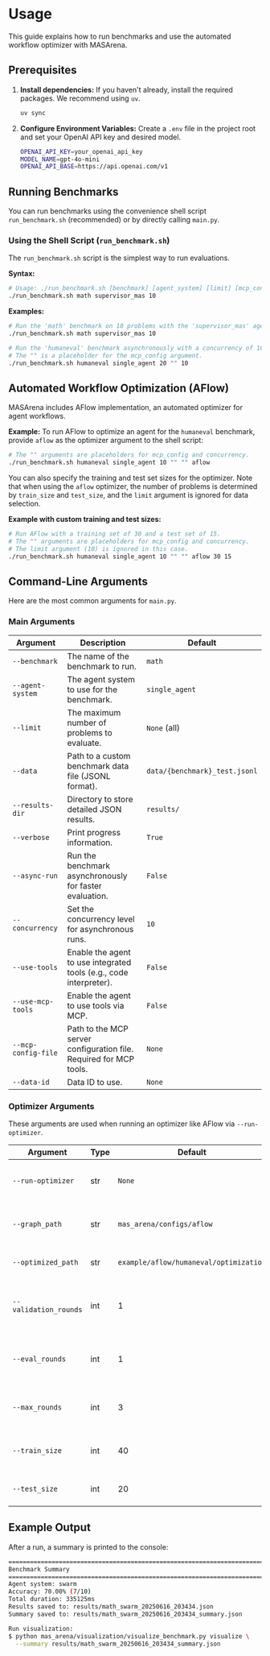 # Usage

This guide explains how to run benchmarks and use the automated workflow optimizer with MASArena.

## Prerequisites

1.  **Install dependencies:**
    If you haven't already, install the required packages. We recommend using `uv`.
    ```bash
    uv sync
    ```

2.  **Configure Environment Variables:**
    Create a `.env` file in the project root and set your OpenAI API key and desired model.
    ```bash
    OPENAI_API_KEY=your_openai_api_key
    MODEL_NAME=gpt-4o-mini
    OPENAI_API_BASE=https://api.openai.com/v1
    ```

## Running Benchmarks

You can run benchmarks using the convenience shell script `run_benchmark.sh` (recommended) or by directly calling `main.py`.

### Using the Shell Script (`run_benchmark.sh`)

The `run_benchmark.sh` script is the simplest way to run evaluations.

**Syntax:**
```bash
# Usage: ./run_benchmark.sh [benchmark] [agent_system] [limit] [mcp_config] [concurrency] [optimizer]
./run_benchmark.sh math supervisor_mas 10
```

**Examples:**

```bash
# Run the 'math' benchmark on 10 problems with the 'supervisor_mas' agent system
./run_benchmark.sh math supervisor_mas 10

# Run the 'humaneval' benchmark asynchronously with a concurrency of 10
# The "" is a placeholder for the mcp_config argument.
./run_benchmark.sh humaneval single_agent 20 "" 10
```

## Automated Workflow Optimization (AFlow)

MASArena includes AFlow implementation, an automated optimizer for agent workflows. 

**Example:**
To run AFlow to optimize an agent for the `humaneval` benchmark, provide `aflow` as the optimizer argument to the shell script:

```bash
# The "" arguments are placeholders for mcp_config and concurrency.
./run_benchmark.sh humaneval single_agent 10 "" "" aflow
```

You can also specify the training and test set sizes for the optimizer. Note that when using the `aflow` optimizer, the number of problems is determined by `train_size` and `test_size`, and the `limit` argument is ignored for data selection.

**Example with custom training and test sizes:**

```bash
# Run AFlow with a training set of 30 and a test set of 15.
# The "" arguments are placeholders for mcp_config and concurrency.
# The limit argument (10) is ignored in this case.
./run_benchmark.sh humaneval single_agent 10 "" "" aflow 30 15
```

## Command-Line Arguments

Here are the most common arguments for `main.py`.

### Main Arguments

| Argument | Description | Default |
|---|---|---|
| `--benchmark` | The name of the benchmark to run. | `math` |
| `--agent-system` | The agent system to use for the benchmark. | `single_agent` |
| `--limit` | The maximum number of problems to evaluate. | `None` (all) |
| `--data` | Path to a custom benchmark data file (JSONL format). | `data/{benchmark}_test.jsonl` |
| `--results-dir` | Directory to store detailed JSON results. | `results/` |
| `--verbose` | Print progress information. | `True` |
| `--async-run` | Run the benchmark asynchronously for faster evaluation. | `False` |
| `--concurrency` | Set the concurrency level for asynchronous runs. | `10` |
| `--use-tools` | Enable the agent to use integrated tools (e.g., code interpreter). | `False` |
| `--use-mcp-tools` | Enable the agent to use tools via MCP. | `False` |
| `--mcp-config-file`| Path to the MCP server configuration file. Required for MCP tools. | `None` |
| `--data-id` | Data ID to use. | `None` |

### Optimizer Arguments

These arguments are used when running an optimizer like AFlow via `--run-optimizer`.

| Argument | Type | Default | Description |
|---|---|---|---|
| `--run-optimizer` | str | `None` | Specifies the optimizer to run. Use `aflow`. |
| `--graph_path` | str | `mas_arena/configs/aflow` | Path to the base AFlow graph configuration. |
| `--optimized_path` | str | `example/aflow/humaneval/optimization` | Path to save the optimized AFlow graph. |
| `--validation_rounds`| int | 1 | Number of validation rounds per optimization cycle. |
| `--eval_rounds` | int | 1 | Number of evaluation rounds per optimization cycle. |
| `--max_rounds` | int | 3 | Maximum number of optimization rounds. |
| `--train_size` | int | 40 | Size of the training set for evaluation. |
| `--test_size` | int | 20 | Size of the test set for evaluation. |

## Example Output

After a run, a summary is printed to the console:

```bash
================================================================================
Benchmark Summary
================================================================================
Agent system: swarm
Accuracy: 70.00% (7/10)
Total duration: 335125ms
Results saved to: results/math_swarm_20250616_203434.json
Summary saved to: results/math_swarm_20250616_203434_summary.json

Run visualization:
$ python mas_arena/visualization/visualize_benchmark.py visualize \
  --summary results/math_swarm_20250616_203434_summary.json
```

